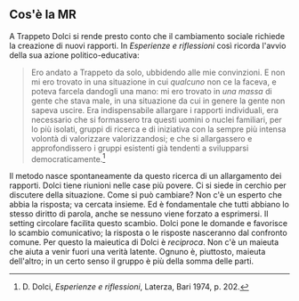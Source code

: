 ## Cos'è la MR

A Trappeto Dolci si rende presto conto che il cambiamento sociale richiede la creazione di nuovi rapporti. In _Esperienze e riflessioni_ così ricorda l'avvio della sua azione politico-educativa:

>Ero andato a Trappeto da solo, ubbidendo alle mie convinzioni. E non mi ero trovato in una situazione in cui _qualcuno_ non ce la faceva, e poteva farcela dandogli una mano: mi ero trovato in _una massa_ di gente che stava male, in una situazione da cui in genere la gente non sapeva uscire.
>Era indispensabile allargare i rapporti individuali, era necessario che si formassero tra questi uomini o nuclei familiari, per lo più isolati, gruppi di ricerca e di iniziativa con la sempre più intensa volontà di valorizzare valorizzandosi; e che si allargassero e approfondissero i gruppi esistenti già tendenti a svilupparsi democraticamente.[^1]

Il metodo nasce spontaneamente da questo ricerca di un allargamento dei rapporti. Dolci tiene riunioni nelle case più povere. Ci si siede in cerchio per discutere della situazione. Come si può cambiare? Non c'è un esperto che abbia la risposta; va cercata insieme. Ed è fondamentale che tutti abbiano lo stesso diritto di parola, anche se nessuno viene forzato a esprimersi. Il setting circolare facilita questo scambio. Dolci pone le domande e favorisce lo scambio comunicativo; la risposta o le risposte nasceranno dal confronto comune. Per questo la maieutica di Dolci è _reciproca_. Non c'è un maieuta che aiuta a venir fuori una verità latente. Ognuno è, piuttosto, maieuta dell'altro; in un certo senso il gruppo è più della somma delle parti.



[^1]: D. Dolci, _Esperienze e riflessioni_, Laterza, Bari 1974, p. 202.
